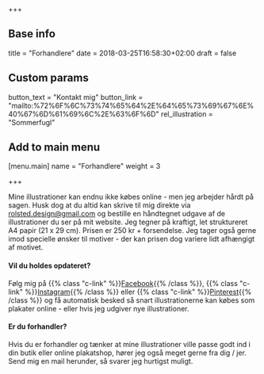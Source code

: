 +++

## Base info
title = "Forhandlere"
date = 2018-03-25T16:58:30+02:00
draft = false

## Custom params
button_text = "Kontakt mig"
button_link = "mailto:%72%6F%6C%73%74%65%64%2E%64%65%73%69%67%6E%40%67%6D%61%69%6C%2E%63%6F%6D"
rel_illustration = "Sommerfugl"

## Add to main menu
[menu.main]
name = "Forhandlere"
weight = 3

+++

Mine illustrationer kan endnu ikke købes online - men jeg arbejder hårdt på sagen. Husk dog at du altid kan skrive til mig direkte via <a href="mailto:%72%6F%6C%73%74%65%64%2E%64%65%73%69%67%6E%40%67%6D%61%69%6C%2E%63%6F%6D">rolsted.design@gmail.com</a> og bestille en håndtegnet udgave af de illustrationer du ser på mit website. Jeg tegner på kraftigt, let struktureret A4 papir (21 x 29 cm). Prisen er 250 kr + forsendelse. Jeg tager også gerne imod specielle ønsker til motiver - der kan prisen dog variere lidt afhængigt af motivet.

#### Vil du holdes opdateret?
Følg mig på {{% class "c-link" %}}[Facebook](http://www.facebook.com/rolsteddesign){{% /class %}}, {{% class "c-link" %}}[Instagram](ttp://www.instagram.com/rolsteddesign){{% /class %}} eller {{% class "c-link" %}}[Pinterest](http://www.pinterest.com/rolsteddesign){{% /class %}} og få automatisk besked så snart illustrationerne kan købes som plakater online - eller hvis jeg udgiver nye illustrationer.

#### Er du forhandler?
Hvis du er forhandler og tænker at mine illustrationer ville passe godt ind i din butik eller online plakatshop, hører jeg også meget gerne fra dig / jer.  Send mig en mail herunder, så svarer jeg hurtigst muligt.

